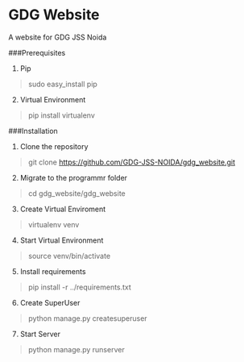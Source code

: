 # GDG Website
A website for GDG JSS Noida

###Prerequisites

1. Pip
> sudo easy_install pip

2. Virtual Environment 
> pip install virtualenv

###Installation

1. Clone the repository
> git clone https://github.com/GDG-JSS-NOIDA/gdg_website.git

2. Migrate to the programmr folder
> cd gdg_website/gdg_website

3. Create Virtual Enviroment
> virtualenv venv

4. Start Virtual Environment
> source venv/bin/activate

5. Install requirements
> pip install -r ../requirements.txt

6. Create SuperUser
> python manage.py createsuperuser

7. Start Server
> python manage.py runserver
